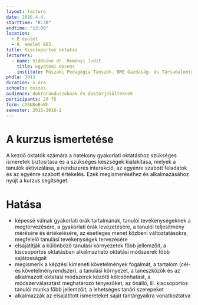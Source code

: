 ```yaml
---
layout: lecture
date: 2016.4.4.
starttime: "8:30"
endtime: "13:00"
location:
  - E épület
  - 8. emelet 803.
title: Kiscsoportos oktatás
lecturers:
  - name: Vidékiné dr. Reményi Judit 
    title: egyetemi docens
    institute: Műszaki Pedagógia Tanszék, BME Gazdaság- és Társadalomtudományi Kar
phdla: 3013
duration: 5 óra
schools: összes
audience: doktoranduszoknak és doktorjelölteknek
participants: 20 fő
form: cXSN8eBnWh
semester: 2015-2016-2
---
```


# A kurzus ismertetése

A kezdő oktatók számára a hatékony gyakorlati oktatáshoz szükséges ismeretek biztosítása és a szükséges készségek kialakítása, melyek a tanulók aktivizálása, a rendszeres interakció, az egyénre szabott feladatok és az egyénre szabott értékelés. Ezek megismeréséhez és alkalmazásához nyújt a kurzus segítséget.

# Hatása

* képessé válnak gyakorlati órák tartalmának, tanulói tevékenységeknek a megtervezésére, a gyakorlati órák levezetésére, a tanulói teljesítmény mérésére és értékelésére, az esetleges menet közbeni változtatásokra, megfelelő tanulási tevékenységek tervezésére
* elsajátítják a különböző tanulási környezetek főbb jellemzőit, a kiscsoportos oktatásban alkalmazható oktatási módszerek főbb sajátosságait
* megismerik a képzési kimeneti követelmények fogalmát, a tartalom (cél- és követelményrendszer), a tanulási környezet, a taneszközök és az alkalmazott oktatási módszerek közötti kölcsönhatást, a módszerválasztást meghatározó tényezőket, az önálló, ill. kiscsoportos tanulói munka főbb jellemzőit, a lehetséges tanári szerepeket
* alkalmazzák az elsajátított ismereteket saját tantárgyaikra vonatkoztatva
